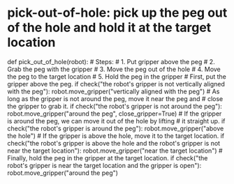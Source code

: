 # pick-out-of-hole: pick up the peg out of the hole and hold it at the target location
def pick_out_of_hole(robot):
    # Steps:
    #  1. Put gripper above the peg
    #  2. Grab the peg with the gripper
    #  3. Move the peg out of the hole
    #  4. Move the peg to the target location
    #  5. Hold the peg in the gripper
    # First, put the gripper above the peg.
    if check("the robot's gripper is not vertically aligned with the peg"):
        robot.move_gripper("vertically aligned with the peg")
    # As long as the gripper is not around the peg, move it near the peg and
    # close the gripper to grab it.
    if check("the robot's gripper is not around the peg"):
        robot.move_gripper("around the peg", close_gripper=True)
    # If the gripper is around the peg, we can move it out of the hole by lifting
    # it straight up.
    if check("the robot's gripper is around the peg"):
        robot.move_gripper("above the hole")
    # If the gripper is above the hole, move it to the target location.
    if check("the robot's gripper is above the hole and the robot's gripper is not near the target location"):
        robot.move_gripper("near the target location")
    # Finally, hold the peg in the gripper at the target location.
    if check("the robot's gripper is near the target location and the gripper is open"):
        robot.move_gripper("around the peg")